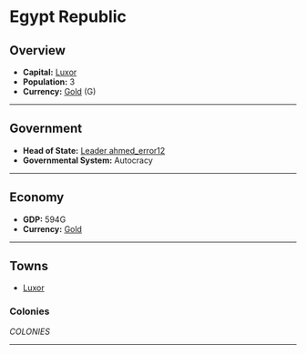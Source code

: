 # Egypt Republic

## Overview

- **Capital:** [Luxor](Luxor)
- **Population:** 3
- **Currency:** [Gold](Gold) (G)

---

## Government

- **Head of State:** [Leader ahmed_error12](ahmed_error12)
- **Governmental System:** Autocracy

---

## Economy

- **GDP:** 594G
- **Currency:** [Gold](Gold)

---

## Towns

- [Luxor](Luxor)

### Colonies

$COLONIES$

---